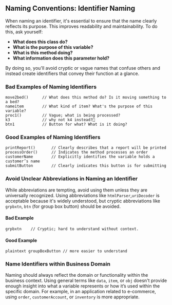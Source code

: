 ## Naming Conventions: Identifier Naming

When naming an identifier, it's essential to ensure that the name clearly reflects its purpose. This improves readability and maintainability. To do this, ask yourself:
- **What does this class do?**
- **What is the purpose of this variable?**
- **What is this method doing?**
- **What information does this parameter hold?**

By doing so, you'll avoid cryptic or vague names that confuse others and instead create identifiers that convey their function at a glance.

### Bad Examples of Naming Identifiers

```plaintext
move2bed()      // What does this method do? Is it moving something to a bed?
nameitem        // What kind of item? What's the purpose of this variable?
proc1()         // Vague; what is being processed?
k3              // why not k4 instead?🤔
btn1            // Button for what? What is it doing?
``` 

### Good Examples of Naming Identifiers

```plaintext
printReport()       // Clearly describes that a report will be printed
processOrder()      // Indicates the method processes an order
customerName        // Explicitly identifies the variable holds a customer’s name
submitButton        // Clearly indicates this button is for submitting
```

### Avoid Unclear Abbreviations in Naming an Identifier

While abbreviations are tempting, avoid using them unless they are universally recognized. Using abbreviations like `htmlParser`,`uriDecoder` is acceptable because it's widely understood, but cryptic abbreviations like `grpbxtn`, `btn` (for group box button) should be avoided.

#### Bad Example

```plaintext
grpbxtn    // Cryptic; hard to understand without context.
```

#### Good Example
``plaintext
groupBoxButton // more easier to understand
``

### Name Identifiers within Business Domain

Naming should always reflect the domain or functionality within the business context. Using general terms like `data`, `item`, or `obj` doesn't provide enough insight into what a variable represents or how it’s used within the specific domain.
For example, in an application related to e-commerce, using `order`, `customerAccount`, or `inventory` is more appropriate.